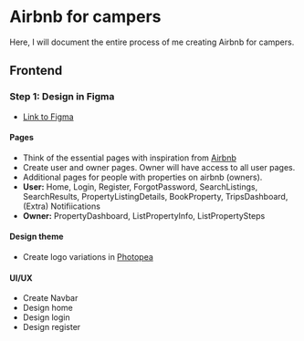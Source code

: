 # Airbnb for campers
Here, I will document the entire process of me creating Airbnb for campers.

## Frontend
### Step 1: Design in Figma
- [Link to Figma](https://www.figma.com/design/qVHicDrQJj22ktJG8Av48w/Airbnb-for-camper?node-id=2-71&p=f&t=AJjb20UqEfiH6Hvo-0)


#### Pages
- Think of the essential pages with inspiration from [Airbnb](https://airbnb.com) 
- Create user and owner pages. Owner will have access to all user pages. 
- Additional pages for people with properties on airbnb (owners).
- **User:** Home, Login, Register, ForgotPassword, SearchListings, SearchResults, PropertyListingDetails, BookProperty, TripsDashboard, (Extra) Notifiications
- **Owner:** PropertyDashboard, ListPropertyInfo, ListPropertySteps

#### Design theme

- Create logo variations in [Photopea](https://www.photopea.com/)


#### UI/UX
- Create Navbar
- Design home
- Design login
- Design register